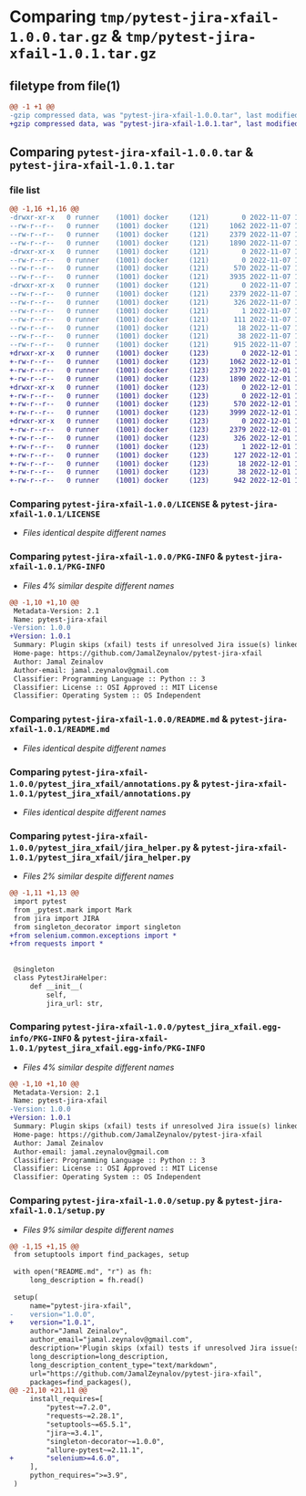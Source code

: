 # Comparing `tmp/pytest-jira-xfail-1.0.0.tar.gz` & `tmp/pytest-jira-xfail-1.0.1.tar.gz`

## filetype from file(1)

```diff
@@ -1 +1 @@
-gzip compressed data, was "pytest-jira-xfail-1.0.0.tar", last modified: Mon Nov  7 11:46:12 2022, max compression
+gzip compressed data, was "pytest-jira-xfail-1.0.1.tar", last modified: Thu Dec  1 18:28:47 2022, max compression
```

## Comparing `pytest-jira-xfail-1.0.0.tar` & `pytest-jira-xfail-1.0.1.tar`

### file list

```diff
@@ -1,16 +1,16 @@
-drwxr-xr-x   0 runner    (1001) docker     (121)        0 2022-11-07 11:46:12.227522 pytest-jira-xfail-1.0.0/
--rw-r--r--   0 runner    (1001) docker     (121)     1062 2022-11-07 11:46:01.000000 pytest-jira-xfail-1.0.0/LICENSE
--rw-r--r--   0 runner    (1001) docker     (121)     2379 2022-11-07 11:46:12.227522 pytest-jira-xfail-1.0.0/PKG-INFO
--rw-r--r--   0 runner    (1001) docker     (121)     1890 2022-11-07 11:46:01.000000 pytest-jira-xfail-1.0.0/README.md
-drwxr-xr-x   0 runner    (1001) docker     (121)        0 2022-11-07 11:46:12.227522 pytest-jira-xfail-1.0.0/pytest_jira_xfail/
--rw-r--r--   0 runner    (1001) docker     (121)        0 2022-11-07 11:46:01.000000 pytest-jira-xfail-1.0.0/pytest_jira_xfail/__init__.py
--rw-r--r--   0 runner    (1001) docker     (121)      570 2022-11-07 11:46:01.000000 pytest-jira-xfail-1.0.0/pytest_jira_xfail/annotations.py
--rw-r--r--   0 runner    (1001) docker     (121)     3935 2022-11-07 11:46:01.000000 pytest-jira-xfail-1.0.0/pytest_jira_xfail/jira_helper.py
-drwxr-xr-x   0 runner    (1001) docker     (121)        0 2022-11-07 11:46:12.227522 pytest-jira-xfail-1.0.0/pytest_jira_xfail.egg-info/
--rw-r--r--   0 runner    (1001) docker     (121)     2379 2022-11-07 11:46:12.000000 pytest-jira-xfail-1.0.0/pytest_jira_xfail.egg-info/PKG-INFO
--rw-r--r--   0 runner    (1001) docker     (121)      326 2022-11-07 11:46:12.000000 pytest-jira-xfail-1.0.0/pytest_jira_xfail.egg-info/SOURCES.txt
--rw-r--r--   0 runner    (1001) docker     (121)        1 2022-11-07 11:46:12.000000 pytest-jira-xfail-1.0.0/pytest_jira_xfail.egg-info/dependency_links.txt
--rw-r--r--   0 runner    (1001) docker     (121)      111 2022-11-07 11:46:12.000000 pytest-jira-xfail-1.0.0/pytest_jira_xfail.egg-info/requires.txt
--rw-r--r--   0 runner    (1001) docker     (121)       18 2022-11-07 11:46:12.000000 pytest-jira-xfail-1.0.0/pytest_jira_xfail.egg-info/top_level.txt
--rw-r--r--   0 runner    (1001) docker     (121)       38 2022-11-07 11:46:12.227522 pytest-jira-xfail-1.0.0/setup.cfg
--rw-r--r--   0 runner    (1001) docker     (121)      915 2022-11-07 11:46:01.000000 pytest-jira-xfail-1.0.0/setup.py
+drwxr-xr-x   0 runner    (1001) docker     (123)        0 2022-12-01 18:28:47.789439 pytest-jira-xfail-1.0.1/
+-rw-r--r--   0 runner    (1001) docker     (123)     1062 2022-12-01 18:28:36.000000 pytest-jira-xfail-1.0.1/LICENSE
+-rw-r--r--   0 runner    (1001) docker     (123)     2379 2022-12-01 18:28:47.789439 pytest-jira-xfail-1.0.1/PKG-INFO
+-rw-r--r--   0 runner    (1001) docker     (123)     1890 2022-12-01 18:28:36.000000 pytest-jira-xfail-1.0.1/README.md
+drwxr-xr-x   0 runner    (1001) docker     (123)        0 2022-12-01 18:28:47.789439 pytest-jira-xfail-1.0.1/pytest_jira_xfail/
+-rw-r--r--   0 runner    (1001) docker     (123)        0 2022-12-01 18:28:36.000000 pytest-jira-xfail-1.0.1/pytest_jira_xfail/__init__.py
+-rw-r--r--   0 runner    (1001) docker     (123)      570 2022-12-01 18:28:36.000000 pytest-jira-xfail-1.0.1/pytest_jira_xfail/annotations.py
+-rw-r--r--   0 runner    (1001) docker     (123)     3999 2022-12-01 18:28:36.000000 pytest-jira-xfail-1.0.1/pytest_jira_xfail/jira_helper.py
+drwxr-xr-x   0 runner    (1001) docker     (123)        0 2022-12-01 18:28:47.789439 pytest-jira-xfail-1.0.1/pytest_jira_xfail.egg-info/
+-rw-r--r--   0 runner    (1001) docker     (123)     2379 2022-12-01 18:28:47.000000 pytest-jira-xfail-1.0.1/pytest_jira_xfail.egg-info/PKG-INFO
+-rw-r--r--   0 runner    (1001) docker     (123)      326 2022-12-01 18:28:47.000000 pytest-jira-xfail-1.0.1/pytest_jira_xfail.egg-info/SOURCES.txt
+-rw-r--r--   0 runner    (1001) docker     (123)        1 2022-12-01 18:28:47.000000 pytest-jira-xfail-1.0.1/pytest_jira_xfail.egg-info/dependency_links.txt
+-rw-r--r--   0 runner    (1001) docker     (123)      127 2022-12-01 18:28:47.000000 pytest-jira-xfail-1.0.1/pytest_jira_xfail.egg-info/requires.txt
+-rw-r--r--   0 runner    (1001) docker     (123)       18 2022-12-01 18:28:47.000000 pytest-jira-xfail-1.0.1/pytest_jira_xfail.egg-info/top_level.txt
+-rw-r--r--   0 runner    (1001) docker     (123)       38 2022-12-01 18:28:47.789439 pytest-jira-xfail-1.0.1/setup.cfg
+-rw-r--r--   0 runner    (1001) docker     (123)      942 2022-12-01 18:28:36.000000 pytest-jira-xfail-1.0.1/setup.py
```

### Comparing `pytest-jira-xfail-1.0.0/LICENSE` & `pytest-jira-xfail-1.0.1/LICENSE`

 * *Files identical despite different names*

### Comparing `pytest-jira-xfail-1.0.0/PKG-INFO` & `pytest-jira-xfail-1.0.1/PKG-INFO`

 * *Files 4% similar despite different names*

```diff
@@ -1,10 +1,10 @@
 Metadata-Version: 2.1
 Name: pytest-jira-xfail
-Version: 1.0.0
+Version: 1.0.1
 Summary: Plugin skips (xfail) tests if unresolved Jira issue(s) linked
 Home-page: https://github.com/JamalZeynalov/pytest-jira-xfail
 Author: Jamal Zeinalov
 Author-email: jamal.zeynalov@gmail.com
 Classifier: Programming Language :: Python :: 3
 Classifier: License :: OSI Approved :: MIT License
 Classifier: Operating System :: OS Independent
```

### Comparing `pytest-jira-xfail-1.0.0/README.md` & `pytest-jira-xfail-1.0.1/README.md`

 * *Files identical despite different names*

### Comparing `pytest-jira-xfail-1.0.0/pytest_jira_xfail/annotations.py` & `pytest-jira-xfail-1.0.1/pytest_jira_xfail/annotations.py`

 * *Files identical despite different names*

### Comparing `pytest-jira-xfail-1.0.0/pytest_jira_xfail/jira_helper.py` & `pytest-jira-xfail-1.0.1/pytest_jira_xfail/jira_helper.py`

 * *Files 2% similar despite different names*

```diff
@@ -1,11 +1,13 @@
 import pytest
 from _pytest.mark import Mark
 from jira import JIRA
 from singleton_decorator import singleton
+from selenium.common.exceptions import *
+from requests import *
 
 
 @singleton
 class PytestJiraHelper:
     def __init__(
         self,
         jira_url: str,
```

### Comparing `pytest-jira-xfail-1.0.0/pytest_jira_xfail.egg-info/PKG-INFO` & `pytest-jira-xfail-1.0.1/pytest_jira_xfail.egg-info/PKG-INFO`

 * *Files 4% similar despite different names*

```diff
@@ -1,10 +1,10 @@
 Metadata-Version: 2.1
 Name: pytest-jira-xfail
-Version: 1.0.0
+Version: 1.0.1
 Summary: Plugin skips (xfail) tests if unresolved Jira issue(s) linked
 Home-page: https://github.com/JamalZeynalov/pytest-jira-xfail
 Author: Jamal Zeinalov
 Author-email: jamal.zeynalov@gmail.com
 Classifier: Programming Language :: Python :: 3
 Classifier: License :: OSI Approved :: MIT License
 Classifier: Operating System :: OS Independent
```

### Comparing `pytest-jira-xfail-1.0.0/setup.py` & `pytest-jira-xfail-1.0.1/setup.py`

 * *Files 9% similar despite different names*

```diff
@@ -1,15 +1,15 @@
 from setuptools import find_packages, setup
 
 with open("README.md", "r") as fh:
     long_description = fh.read()
 
 setup(
     name="pytest-jira-xfail",
-    version="1.0.0",
+    version="1.0.1",
     author="Jamal Zeinalov",
     author_email="jamal.zeynalov@gmail.com",
     description='Plugin skips (xfail) tests if unresolved Jira issue(s) linked',
     long_description=long_description,
     long_description_content_type="text/markdown",
     url="https://github.com/JamalZeynalov/pytest-jira-xfail",
     packages=find_packages(),
@@ -21,10 +21,11 @@
     install_requires=[
         "pytest~=7.2.0",
         "requests~=2.28.1",
         "setuptools~=65.5.1",
         "jira~=3.4.1",
         "singleton-decorator~=1.0.0",
         "allure-pytest~=2.11.1",
+        "selenium>=4.6.0",
     ],
     python_requires=">=3.9",
 )
```

